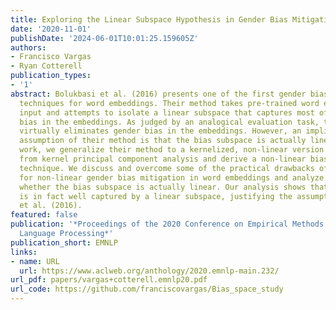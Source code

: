 ```yaml
---
title: Exploring the Linear Subspace Hypothesis in Gender Bias Mitigation
date: '2020-11-01'
publishDate: '2024-06-01T10:01:25.159605Z'
authors:
- Francisco Vargas
- Ryan Cotterell
publication_types:
- '1'
abstract: Bolukbasi et al. (2016) presents one of the first gender bias mitigation
  techniques for word embeddings. Their method takes pre-trained word embeddings as
  input and attempts to isolate a linear subspace that captures most of the gender
  bias in the embeddings. As judged by an analogical evaluation task, their method
  virtually eliminates gender bias in the embeddings. However, an implicit and untested
  assumption of their method is that the bias subspace is actually linear. In this
  work, we generalize their method to a kernelized, non-linear version. We take inspiration
  from kernel principal component analysis and derive a non-linear bias isolation
  technique. We discuss and overcome some of the practical drawbacks of our method
  for non-linear gender bias mitigation in word embeddings and analyze empirically
  whether the bias subspace is actually linear. Our analysis shows that gender bias
  is in fact well captured by a linear subspace, justifying the assumption of Bolukbasi
  et al. (2016).
featured: false
publication: '*Proceedings of the 2020 Conference on Empirical Methods in Natural
  Language Processing*'
publication_short: EMNLP
links:
- name: URL
  url: https://www.aclweb.org/anthology/2020.emnlp-main.232/
url_pdf: papers/vargas+cotterell.emnlp20.pdf
url_code: https://github.com/franciscovargas/Bias_space_study
---
```


